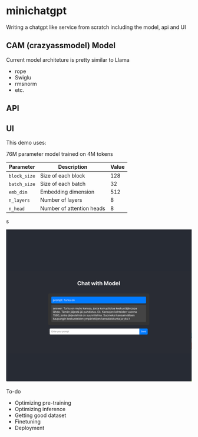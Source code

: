 # minichatgpt
Writing a chatgpt like service from scratch including the model, api and UI

## CAM (crazyassmodel) Model
Current model architeture is pretty similar to Llama
- rope
- Swiglu
- rmsnorm
- etc.



## API


## UI
This demo uses:

76M parameter model trained on 4M tokens

| Parameter     | Description                  | Value        |
|---------------|------------------------------|--------------|
| `block_size`  | Size of each block           | 128          |
| `batch_size`  | Size of each batch           | 32           |
| `emb_dim`     | Embedding dimension          | 512          |
| `n_layers`    | Number of layers             | 8            |
| `n_head`      | Number of attention heads    | 8            |
s

![UI](ui.png)


To-do
- Optimizing pre-training
- Optimizing inference
- Getting good dataset
- Finetuning
- Deployment
